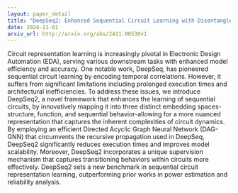 ```yaml
---
layout: paper_detail
title: "DeepSeq2: Enhanced Sequential Circuit Learning with Disentangled Representations"
date: 2024-11-01
arxiv_url: http://arxiv.org/abs/2411.00530v1
---
```


Circuit representation learning is increasingly pivotal in Electronic Design Automation (EDA), serving various downstream tasks with enhanced model efficiency and accuracy. One notable work, DeepSeq, has pioneered sequential circuit learning by encoding temporal correlations. However, it suffers from significant limitations including prolonged execution times and architectural inefficiencies. To address these issues, we introduce DeepSeq2, a novel framework that enhances the learning of sequential circuits, by innovatively mapping it into three distinct embedding spaces-structure, function, and sequential behavior-allowing for a more nuanced representation that captures the inherent complexities of circuit dynamics. By employing an efficient Directed Acyclic Graph Neural Network (DAG-GNN) that circumvents the recursive propagation used in DeepSeq, DeepSeq2 significantly reduces execution times and improves model scalability. Moreover, DeepSeq2 incorporates a unique supervision mechanism that captures transitioning behaviors within circuits more effectively. DeepSeq2 sets a new benchmark in sequential circuit representation learning, outperforming prior works in power estimation and reliability analysis.
